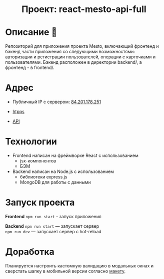 <h1 align="center">Проект: react-mesto-api-full</h1>

# Описание &#128640;
Репозиторий для приложения проекта Mesto, включающий фронтенд и бэкенд части приложения со следующими возможностями: авторизации и регистрации пользователей, операции с карточками и пользователями. Бэкенд расположен в директории backend/, а фронтенд - в frontend/.

# Адрес
 - Публичный IP с сервером: [84.201.178.251](http://84.201.178.251/)

 - [htpps](https://mesto.pupkova.nomoredomains.club/)
 
 - [API](https://api.mesto.pupkova.nomoredomains.club/)

# Технологии
 - Frontend написан на фреймворке React с использованием
   - jsx-компонентов
   - БЭМ
 - Backend написан на Node.js с использованием
   - библиотеки express.js
   - MongoDB для работы с данными

# Запуск проекта
**Frontend**
  `npm run start` - запуск приложения

**Backend**
  `npm run start` — запускает сервер   
  `npm run dev` — запускает сервер с hot-reload

# Доработка
Планируется настроить кастомную валидацию в модальных окнах и сверстать шапку в мобильной версии согласно [макету](https://www.figma.com/file/TAozx2V8LjKoLrppx4f7o5/Sprint-12?node-id=0%3A1).